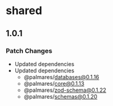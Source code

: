 # shared

## 1.0.1

### Patch Changes

- Updated dependencies
- Updated dependencies
  - @palmares/databases@0.1.16
  - @palmares/core@0.1.13
  - @palmares/zod-schema@0.1.22
  - @palmares/schemas@0.1.20
